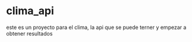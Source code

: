 # clima_api
este es un proyecto para el clima, la api que se puede terner y empezar a obtener resultados
